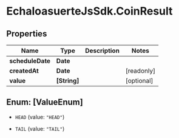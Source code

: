 # EchaloasuerteJsSdk.CoinResult

## Properties

Name | Type | Description | Notes
------------ | ------------- | ------------- | -------------
**scheduleDate** | **Date** |  | 
**createdAt** | **Date** |  | [readonly] 
**value** | **[String]** |  | [optional] 



## Enum: [ValueEnum]


* `HEAD` (value: `"HEAD"`)

* `TAIL` (value: `"TAIL"`)




